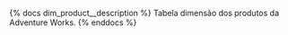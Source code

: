 {% docs dim_product__description %}
Tabela dimensão dos produtos da Adventure Works.
{% enddocs %}


